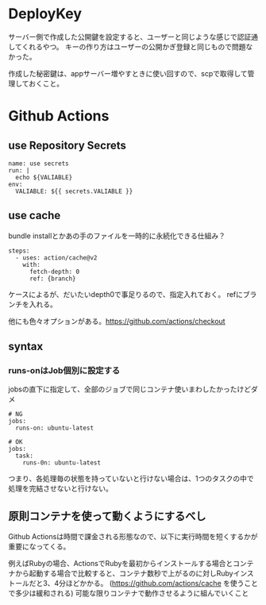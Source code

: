 # DeployKey

サーバー側で作成した公開鍵を設定すると、ユーザーと同じような感じで認証通してくれるやつ。
キーの作り方はユーザーの公開かぎ登録と同じもので問題なかった。

作成した秘密鍵は、appサーバー増やすときに使い回すので、scpで取得して管理しておくこと。

# Github Actions

## use Repository Secrets

```
name: use secrets
run: |
  echo ${VALIABLE}
env:
  VALIABLE: ${{ secrets.VALIABLE }}
```

## use cache

bundle installとかあの手のファイルを一時的に永続化できる仕組み？

```
steps:
  - uses: action/cache@v2
    with:
      fetch-depth: 0
      ref: {branch}
```
ケースによるが、だいたいdepth0で事足りるので、指定入れておく。
refにブランチを入れる。

他にも色々オプションがある。https://github.com/actions/checkout

## syntax

### runs-onはJob個別に設定する

jobsの直下に指定して、全部のジョブで同じコンテナ使いまわしたかったけどダメ
```
# NG
jobs:
  runs-on: ubuntu-latest
  
# OK
jobs:
  task:
    runs-0n: ubuntu-latest
```

つまり、各処理毎の状態を持っていないと行けない場合は、1つのタスクの中で処理を完結させないと行けない。


## 原則コンテナを使って動くようにするべし

Github Actionsは時間で課金される形態なので、以下に実行時間を短くするかが重要になってくる。

例えばRubyの場合、ActionsでRubyを最初からインストールする場合とコンテナから起動する場合で比較すると、コンテナ数秒で上がるのに対しRubyインストールだと3、4分ほどかかる。
(https://github.com/actions/cache を使うことで多少は緩和される)
可能な限りコンテナで動作させるように組んでいくこと
